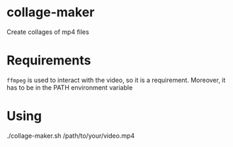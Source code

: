 # collage-maker
Create collages of mp4 files

# Requirements

`ffmpeg` is used to interact with the video, so it is a requirement. Moreover, it has to be in the PATH environment variable

# Using

./collage-maker.sh /path/to/your/video.mp4
